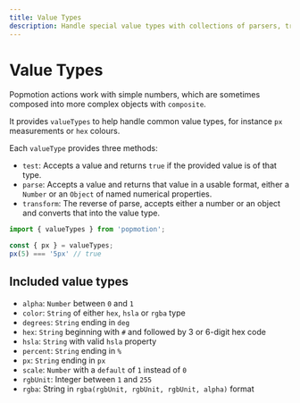 ```yaml
---
title: Value Types
description: Handle special value types with collections of parsers, transformers and tests.
---
```


# Value Types

Popmotion actions work with simple numbers, which are sometimes composed into more complex objects with `composite`.

It provides `valueTypes` to help handle common value types, for instance `px` measurements or `hex` colours.

Each `valueType` provides three methods:
- `test`: Accepts a value and returns `true` if the provided value is of that type.
- `parse`: Accepts a value and returns that value in a usable format, either a `Number` or an `Object` of named numerical properties.
- `transform`: The reverse of parse, accepts either a number or an object and converts that into the value type.

```javascript
import { valueTypes } from 'popmotion';

const { px } = valueTypes;
px(5) === '5px' // true
```

## Included value types

- `alpha`: `Number` between `0` and `1`
- `color`: `String` of either `hex`, `hsla` or `rgba` type
- `degrees`: `String` ending in `deg`
- `hex`: `String` beginning with `#` and followed by 3 or 6-digit hex code
- `hsla`: `String` with valid `hsla` property
- `percent`: `String` ending in `%`
- `px`: `String` ending in `px`
- `scale`: `Number` with a `default` of `1` instead of `0`
- `rgbUnit`: Integer between `1` and `255`
- `rgba`: String in `rgba(rgbUnit, rgbUnit, rgbUnit, alpha)` format
